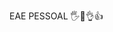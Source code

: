 EAE PESSOAL 🖐🤚👌👍

<!--
**RelampagoMaguin/RelampagoMaguin** THIS IS MY REPOSITORY.
I'M WORKING ON THIS CUZ IT'S SCHOOL WORK, IN TECHNOLOGY.
SORRY MY BAD ENLGLISH.

![](<iframe src="https://giphy.com/embed/Q2tS8xloz0cg0" width="480" height="355" style="" frameBorder="0" class="giphy-embed" allowFullScreen></iframe><p><a href="https://giphy.com/gifs/batman-superman-dc-Q2tS8xloz0cg0">via GIPHY</a></p>)
